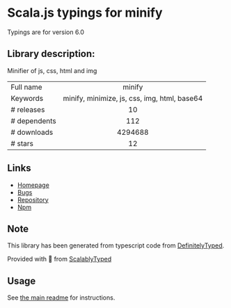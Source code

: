 
# Scala.js typings for minify

Typings are for version 6.0

## Library description:
Minifier of js, css, html and img

|                    |                 |
| ------------------ | :-------------: |
| Full name          | minify |
| Keywords           | minify, minimize, js, css, img, html, base64 |
| # releases         | 10 |
| # dependents       | 112 |
| # downloads        | 4294688 |
| # stars            | 12 |

## Links
- [Homepage](http://coderaiser.github.io/minify)
- [Bugs](https://github.com/coderaiser/minify/issues)
- [Repository](https://github.com/coderaiser/minify)
- [Npm](https://www.npmjs.com/package/minify)
    


## Note
This library has been generated from typescript code from [DefinitelyTyped](https://definitelytyped.org).

Provided with :purple_heart: from [ScalablyTyped](https://github.com/oyvindberg/ScalablyTyped)

## Usage
See [the main readme](../../readme.md) for instructions.


